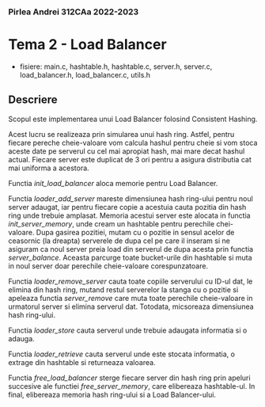 ###  Pirlea Andrei 312CAa 2022-2023

# Tema 2 - Load Balancer
- fisiere: main.c, hashtable.h, hashtable.c, server.h, server.c,
  load_balancer.h, load_balancer.c, utils.h

## Descriere

Scopul este implementarea unui Load Balancer folosind Consistent Hashing.

Acest lucru se realizeaza prin simularea unui hash ring. Astfel, pentru fiecare
pereche cheie-valoare vom calcula hashul pentru cheie si vom stoca aceste date
pe serverul cu cel mai apropiat hash, mai mare decat hashul actual. Fiecare
server este duplicat de 3 ori pentru a asigura distributia cat mai uniforma a
acestora.

Functia *init_load_balancer* aloca memorie pentru Load Balancer.

Functia *loader_add_server* mareste dimensiunea hash ring-ului pentru noul
server adaugat, iar pentru fiecare copie a acestuia cauta pozitia din hash ring
unde trebuie amplasat. Memoria acestui server este alocata in functia
*init_server_memory*, unde cream un hashtable pentru perechile chei-valoare.
Dupa gasirea pozitiei, mutam cu o pozitie in sensul acelor de ceasornic (la
dreapta) serverele de dupa cel pe care il inseram si ne asiguram ca noul server
preia load din serverul de dupa acesta prin functia *server_balance*. Aceasta
parcurge toate bucket-urile din hashtable si muta in noul server doar perechile
cheie-valoare corespunzatoare.

Functia *loader_remove_server* cauta toate copiile serverului cu ID-ul dat, le
elimina din hash ring, mutand restul serverelor la stanga cu o pozitie si
apeleaza functia *server_remove* care muta toate perechile cheie-valoare in
urmatorul server si elimina serverul dat. Totodata, micsoreaza dimensiunea hash
ring-ului.

Functia *loader_store* cauta serverul unde trebuie adaugata informatia si o
adauga.

Functia *loader_retrieve* cauta serverul unde este stocata informatia, o extrage
din hashtable si returneaza valoarea.

Functia *free_load_balancer* sterge fiecare server din hash ring prin apeluri
succesive ale functiei *free_server_memory*, care elibereaza hashtable-ul. In
final, elibereaza memoria hash ring-ului si a Load Balancer-ului.
